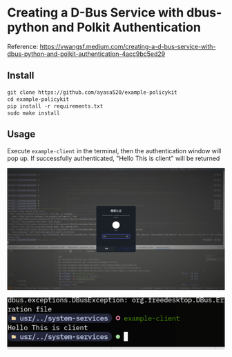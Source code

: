 # Creating a D-Bus Service with dbus-python and Polkit Authentication
Reference: https://vwangsf.medium.com/creating-a-d-bus-service-with-dbus-python-and-polkit-authentication-4acc9bc5ed29

## Install
```
git clone https://github.com/ayasa520/example-policykit
cd example-policykit
pip install -r requirements.txt
sudo make install
```
## Usage
Execute `example-client` in the terminal, then the authentication window will pop up.
If successfully authenticated, "Hello This is client" will be returned

![image-20230301012509711](assets/img/README/image-20230301012509711.png)

![image-20230301012505361](assets/img/README/image-20230301012505361.png)
